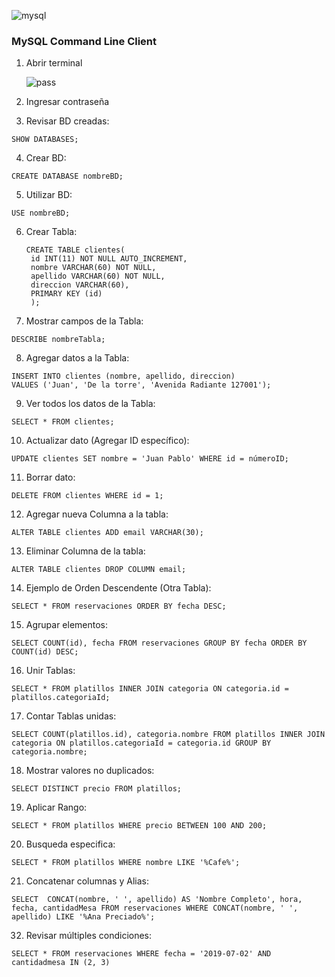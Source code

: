 ![mysql](https://github.com/user-attachments/assets/0fbcb0a6-1d6d-4b9c-befd-8c1077c668ba)

### MySQL Command Line Client

1. Abrir terminal

   ![pass](https://github.com/user-attachments/assets/6dcd58dd-4bc8-4a4f-bbae-ead6158fd970)

2. Ingresar contraseña

3. Revisar BD creadas:

```
SHOW DATABASES;
```

4. Crear BD:

```
CREATE DATABASE nombreBD;
```

5. Utilizar BD:

```
USE nombreBD;
```

6. Crear Tabla:

   ```
   CREATE TABLE clientes(
    id INT(11) NOT NULL AUTO_INCREMENT,
    nombre VARCHAR(60) NOT NULL,
    apellido VARCHAR(60) NOT NULL,
    direccion VARCHAR(60),
    PRIMARY KEY (id)
    );
   ```
7. Mostrar campos de la Tabla:

```
DESCRIBE nombreTabla;
```

8. Agregar datos a la Tabla:

```
INSERT INTO clientes (nombre, apellido, direccion)
VALUES ('Juan', 'De la torre', 'Avenida Radiante 127001');
```

9. Ver todos los datos de la Tabla:

```
SELECT * FROM clientes;
```

10. Actualizar dato (Agregar ID específico):

```
UPDATE clientes SET nombre = 'Juan Pablo' WHERE id = númeroID;
```

11. Borrar dato:

```
DELETE FROM clientes WHERE id = 1;
```

12. Agregar nueva Columna a la tabla:

```
ALTER TABLE clientes ADD email VARCHAR(30);
```

13. Eliminar Columna de la tabla:

```
ALTER TABLE clientes DROP COLUMN email;
```

14. Ejemplo de Orden Descendente (Otra Tabla):

```
SELECT * FROM reservaciones ORDER BY fecha DESC;
```

15. Agrupar elementos:

```
SELECT COUNT(id), fecha FROM reservaciones GROUP BY fecha ORDER BY COUNT(id) DESC;
```

16. Unir Tablas:

```
SELECT * FROM platillos INNER JOIN categoria ON categoria.id = platillos.categoriaId;
```

17. Contar Tablas unidas:
    
```
SELECT COUNT(platillos.id), categoria.nombre FROM platillos INNER JOIN categoria ON platillos.categoriaId = categoria.id GROUP BY categoria.nombre;
```

18. Mostrar valores no duplicados:

```
SELECT DISTINCT precio FROM platillos;
```

19. Aplicar Rango:

```
SELECT * FROM platillos WHERE precio BETWEEN 100 AND 200;
```
    
20. Busqueda especifica:

```
SELECT * FROM platillos WHERE nombre LIKE '%Cafe%';
```

21. Concatenar columnas y Alias:

```
SELECT  CONCAT(nombre, ' ', apellido) AS 'Nombre Completo', hora, fecha, cantidadMesa FROM reservaciones WHERE CONCAT(nombre, ' ', apellido) LIKE '%Ana Preciado%';
```

32. Revisar múltiples condiciones:

```
SELECT * FROM reservaciones WHERE fecha = '2019-07-02' AND cantidadmesa IN (2, 3)
```











    
















